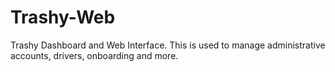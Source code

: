# Trashy-Web
Trashy Dashboard and Web Interface.  This is used to manage administrative accounts, drivers, onboarding and more. 
